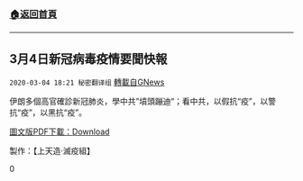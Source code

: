 ###  [:house:返回首頁](https://github.com/ourhimalayas/txt)
---

## 3月4日新冠病毒疫情要聞快報
`2020-03-04 18:21 秘密翻译组` [轉載自GNews](https://gnews.org/zh-hant/131076/)

伊朗多個高官確診新冠肺炎，學中共”墳頭蹦迪“；看中共，以假抗“疫”，以警抗“疫”，以黑抗“疫”。

[圖文版PDF下載：](https://s3-ap-northeast-1.amazonaws.com/news.guo.offload.media/wp-content/uploads/2020/03/04181719/0304.pdf.pdf)[Download](https://s3-ap-northeast-1.amazonaws.com/news.guo.offload.media/wp-content/uploads/2020/03/04181719/0304.pdf.pdf)



製作：【上天造·滅疫組】

0
